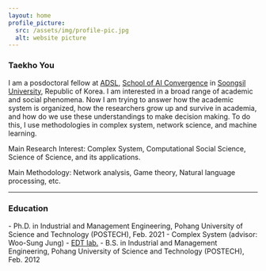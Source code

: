 ```yaml
---
layout: home
profile_picture:
  src: /assets/img/profile-pic.jpg
  alt: website picture
---
```


<h3> Taekho You </h3>
<p>
  I am a posdoctoral fellow at <a href="http://adsl.ssu.ac.kr">ADSL</a>, <a href="http://aix.ssu.ac.kr">School of AI Convergence</a> in <a href="http://ssu.ac.kr">Soongsil University</a>, Republic of Korea. I am interested in a broad range of academic and social phenomena. Now I am trying to answer how the academic system is organized, how the researchers grow up and survive in academia, and how do we use these understandings to make decision making. To do this, I use methodologies in complex system, network science, and machine learning.
</p>
<p>
  Main Research Interest: Complex System, Computational Social Science, Science of Science, and its applications.
</p>
<p>
  Main Methodology:  Network analysis, Game theory, Natural language processing, etc.
</p>
<hr>

<h3> Education </h3>
<p>
  - Ph.D. in Industrial and Management Engineering, Pohang University of Science and Technology (POSTECH), Feb. 2021
    - Complex System (advisor: Woo-Sung Jung) - <a href="complex.postech.ac.kr>Complexity in Social System Lab.</a>
  - M.S. in Industrial and Management Engineering, Pohang University of Science and Technology (POSTECH), Feb. 2014
    - Ergonomics (advisor: Heecheon You) - <a href="edt.postech.ac.kr">EDT lab.</a>
  - B.S. in Industrial and Management Engineering, Pohang University of Science and Technology (POSTECH), Feb. 2012
